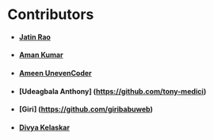 # Contributors

- #### [Jatin Rao](https://github.com/jatin2003)
- #### [Aman Kumar](https://github.com/amankr1619)
- #### [Ameen UnevenCoder](https://github.com/UnevenCoder)
- #### [Udeagbala Anthony] (https://github.com/tony-medici)
- #### [Giri] (https://github.com/giribabuweb)
- #### [Divya Kelaskar](https://github.com/divyakelaskar)
